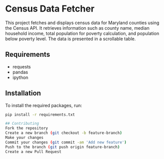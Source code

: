 # Census Data Fetcher

This project fetches and displays census data for Maryland counties using the Census API. It retrieves information such as county name, median household income, total population for poverty calculation, and population below poverty level. The data is presented in a scrollable table.

## Requirements

- requests
- pandas
- ipython

## Installation

To install the required packages, run:

```sh
pip install -r requirements.txt

## Contributing
Fork the repository
Create a new branch (git checkout -b feature-branch)
Make your changes
Commit your changes (git commit -am 'Add new feature')
Push to the branch (git push origin feature-branch)
Create a new Pull Request
